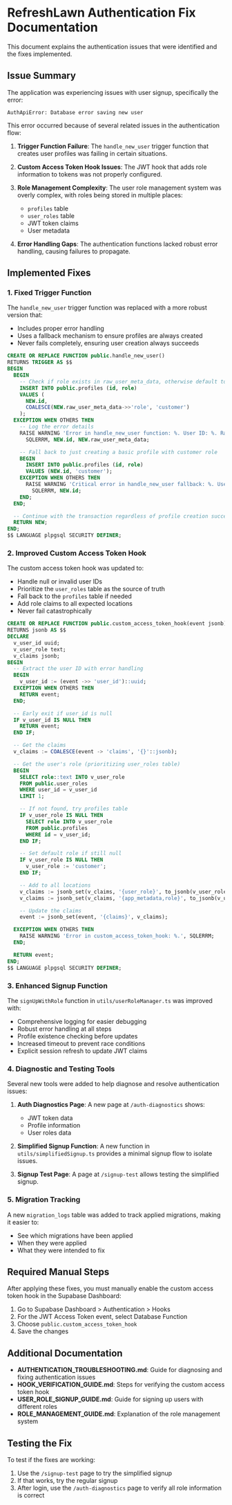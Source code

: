 # RefreshLawn Authentication Fix Documentation

This document explains the authentication issues that were identified and the fixes implemented.

## Issue Summary

The application was experiencing issues with user signup, specifically the error:

```
AuthApiError: Database error saving new user
```

This error occurred because of several related issues in the authentication flow:

1. **Trigger Function Failure**: The `handle_new_user` trigger function that creates user profiles was failing in certain situations.

2. **Custom Access Token Hook Issues**: The JWT hook that adds role information to tokens was not properly configured.

3. **Role Management Complexity**: The user role management system was overly complex, with roles being stored in multiple places:

   - `profiles` table
   - `user_roles` table
   - JWT token claims
   - User metadata

4. **Error Handling Gaps**: The authentication functions lacked robust error handling, causing failures to propagate.

## Implemented Fixes

### 1. Fixed Trigger Function

The `handle_new_user` trigger function was replaced with a more robust version that:

- Includes proper error handling
- Uses a fallback mechanism to ensure profiles are always created
- Never fails completely, ensuring user creation always succeeds

```sql
CREATE OR REPLACE FUNCTION public.handle_new_user()
RETURNS TRIGGER AS $$
BEGIN
  BEGIN
    -- Check if role exists in raw_user_meta_data, otherwise default to 'customer'
    INSERT INTO public.profiles (id, role)
    VALUES (
      NEW.id,
      COALESCE(NEW.raw_user_meta_data->>'role', 'customer')
    );
  EXCEPTION WHEN OTHERS THEN
    -- Log the error details
    RAISE WARNING 'Error in handle_new_user function: %. User ID: %. Raw metadata: %',
      SQLERRM, NEW.id, NEW.raw_user_meta_data;

    -- Fall back to just creating a basic profile with customer role
    BEGIN
      INSERT INTO public.profiles (id, role)
      VALUES (NEW.id, 'customer');
    EXCEPTION WHEN OTHERS THEN
      RAISE WARNING 'Critical error in handle_new_user fallback: %. User ID: %',
        SQLERRM, NEW.id;
    END;
  END;

  -- Continue with the transaction regardless of profile creation success
  RETURN NEW;
END;
$$ LANGUAGE plpgsql SECURITY DEFINER;
```

### 2. Improved Custom Access Token Hook

The custom access token hook was updated to:

- Handle null or invalid user IDs
- Prioritize the `user_roles` table as the source of truth
- Fall back to the `profiles` table if needed
- Add role claims to all expected locations
- Never fail catastrophically

```sql
CREATE OR REPLACE FUNCTION public.custom_access_token_hook(event jsonb)
RETURNS jsonb AS $$
DECLARE
  v_user_id uuid;
  v_user_role text;
  v_claims jsonb;
BEGIN
  -- Extract the user ID with error handling
  BEGIN
    v_user_id := (event ->> 'user_id')::uuid;
  EXCEPTION WHEN OTHERS THEN
    RETURN event;
  END;

  -- Early exit if user_id is null
  IF v_user_id IS NULL THEN
    RETURN event;
  END IF;

  -- Get the claims
  v_claims := COALESCE(event -> 'claims', '{}'::jsonb);

  -- Get the user's role (prioritizing user_roles table)
  BEGIN
    SELECT role::text INTO v_user_role
    FROM public.user_roles
    WHERE user_id = v_user_id
    LIMIT 1;

    -- If not found, try profiles table
    IF v_user_role IS NULL THEN
      SELECT role INTO v_user_role
      FROM public.profiles
      WHERE id = v_user_id;
    END IF;

    -- Set default role if still null
    IF v_user_role IS NULL THEN
      v_user_role := 'customer';
    END IF;

    -- Add to all locations
    v_claims := jsonb_set(v_claims, '{user_role}', to_jsonb(v_user_role));
    v_claims := jsonb_set(v_claims, '{app_metadata,role}', to_jsonb(v_user_role));

    -- Update the claims
    event := jsonb_set(event, '{claims}', v_claims);

  EXCEPTION WHEN OTHERS THEN
    RAISE WARNING 'Error in custom_access_token_hook: %.', SQLERRM;
  END;

  RETURN event;
END;
$$ LANGUAGE plpgsql SECURITY DEFINER;
```

### 3. Enhanced Signup Function

The `signUpWithRole` function in `utils/userRoleManager.ts` was improved with:

- Comprehensive logging for easier debugging
- Robust error handling at all steps
- Profile existence checking before updates
- Increased timeout to prevent race conditions
- Explicit session refresh to update JWT claims

### 4. Diagnostic and Testing Tools

Several new tools were added to help diagnose and resolve authentication issues:

1. **Auth Diagnostics Page**: A new page at `/auth-diagnostics` shows:

   - JWT token data
   - Profile information
   - User roles data

2. **Simplified Signup Function**: A new function in `utils/simplifiedSignup.ts` provides a minimal signup flow to isolate issues.

3. **Signup Test Page**: A page at `/signup-test` allows testing the simplified signup.

### 5. Migration Tracking

A new `migration_logs` table was added to track applied migrations, making it easier to:

- See which migrations have been applied
- When they were applied
- What they were intended to fix

## Required Manual Steps

After applying these fixes, you must manually enable the custom access token hook in the Supabase Dashboard:

1. Go to Supabase Dashboard > Authentication > Hooks
2. For the JWT Access Token event, select Database Function
3. Choose `public.custom_access_token_hook`
4. Save the changes

## Additional Documentation

- **AUTHENTICATION_TROUBLESHOOTING.md**: Guide for diagnosing and fixing authentication issues
- **HOOK_VERIFICATION_GUIDE.md**: Steps for verifying the custom access token hook
- **USER_ROLE_SIGNUP_GUIDE.md**: Guide for signing up users with different roles
- **ROLE_MANAGEMENT_GUIDE.md**: Explanation of the role management system

## Testing the Fix

To test if the fixes are working:

1. Use the `/signup-test` page to try the simplified signup
2. If that works, try the regular signup
3. After login, use the `/auth-diagnostics` page to verify all role information is correct
